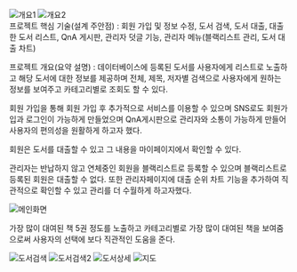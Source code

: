![개요1](https://user-images.githubusercontent.com/100394667/237060321-599c54bc-0a9a-46f7-8bb7-cb441ca04a7b.jpg)
![개요2](https://user-images.githubusercontent.com/100394667/237060326-c0be144d-3fff-4fec-93fc-4613b7ffad27.jpg)<br>
프로젝트 핵심 기술(설계 주안점) : 회원 가입 및 정보 수정, 도서 검색, 도서 대출, 대출한 도서 리스트, QnA 게시판, 관리자 덧글 기능, 
                                관리자 메뉴(블랙리스트 관리, 도서 대출 차트) 
                                
                                

프로젝트 개요(요약 설명) : 
데이터베이스에 등록된 도서를 사용자에게 리스트로 노출하고 해당 도서에 대한 정보를 제공하며 전체, 제목, 저자별
검색으로 사용자에게 원하는 정보를 보여주고 카테고리별로 조회도 할 수 있다. 


회원 가입을 통해 회원 가입 후 추가적으로 서비스를 이용할 수 있으며 SNS로도 회원가입과 로그인이 가능하게 만들었으며 
QnA게시판으로 관리자와 소통이 가능하게 만들어 사용자의 편의성을 원활하게 하고자 했다. 



회원은 도서를 대출할 수 있고 그 내용을 마이페이지에서 확인할 수 있다. 



관리자는 반납하지 않고 연체중인 회원을 블랙리스트로 등록할 수 있으며 블랙리스트로 등록된 회원은 대출할 수 없다. 
또한 관리자페이지에 대출 순위 차트 기능을 추가하여 직관적으로 확인할 수 있고 관리를 더 수월하게 하고자했다.





![메인화면](https://user-images.githubusercontent.com/100394667/237060345-3a71605d-4a40-4ba8-bff2-3bb20ee685e0.jpg)


가장 많이 대여된 책 5권 정도를 노출하고 카테고리별로 가장 많이 대여된 책을 보여줌으로써 사용자의 선택에 보다 직관적인 도움을 준다.  




![도서검색](https://user-images.githubusercontent.com/100394667/237060329-83b78a83-31f7-4800-b7b3-85dd1b9b22d6.jpg)
![도서검색2](https://user-images.githubusercontent.com/100394667/237060334-6063f4cf-e078-4247-84ba-5f6fdb769dec.jpg)
![도서상세](https://user-images.githubusercontent.com/100394667/237060338-a4a9e917-0967-4ac1-9449-541838545663.jpg)
![지도](https://user-images.githubusercontent.com/100394667/237060309-080094f0-546f-496e-ba78-54289d4e4329.jpg)

